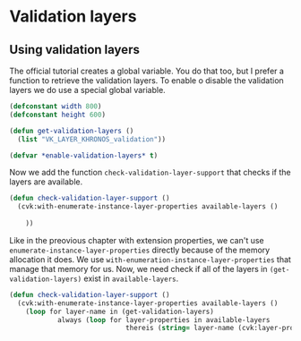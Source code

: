 
# Validation layers

## Using validation layers

The official tutorial creates a global variable. You do that too, but I prefer a function to retrieve the validation layers. To enable o disable the validation layers we do use a special global variable.

```lisp
(defconstant width 800)
(defconstant height 600)

(defun get-validation-layers ()
  (list "VK_LAYER_KHRONOS_validation"))

(defvar *enable-validation-layers* t)
```

Now we add the function `check-validation-layer-support` that checks if the layers are available.

```lisp
(defun check-validation-layer-support ()
  (cvk:with-enumerate-instance-layer-properties available-layers ()
    
    ))
```

Like in the preovious chapter with extension properties, we can't use `enumerate-instance-layer-properties` directly because of the memory allocation it does. We use `with-enumeration-instance-layer-properties` that manage that memory for us. Now, we need check if all of the layers in `(get-validation-layers)` exist in `available-layers`.

```lisp
(defun check-validation-layer-support ()
  (cvk:with-enumerate-instance-layer-properties available-layers ()
    (loop for layer-name in (get-validation-layers)
	        always (loop for layer-properties in available-layers
			                 thereis (string= layer-name (cvk:layer-properties-layerName layer-properties))))))

```
